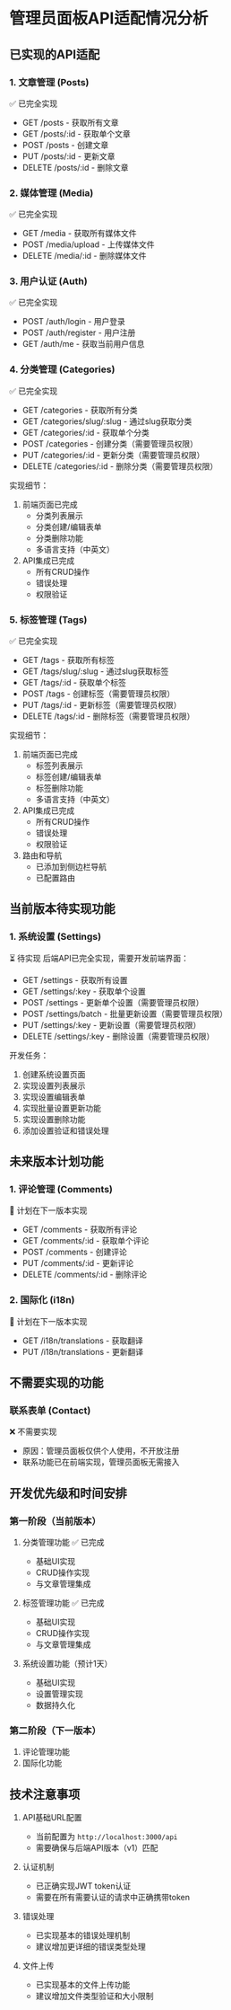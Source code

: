 # 管理员面板API适配情况分析

## 已实现的API适配

### 1. 文章管理 (Posts)
✅ 已完全实现
- GET /posts - 获取所有文章
- GET /posts/:id - 获取单个文章
- POST /posts - 创建文章
- PUT /posts/:id - 更新文章
- DELETE /posts/:id - 删除文章

### 2. 媒体管理 (Media)
✅ 已完全实现
- GET /media - 获取所有媒体文件
- POST /media/upload - 上传媒体文件
- DELETE /media/:id - 删除媒体文件

### 3. 用户认证 (Auth)
✅ 已完全实现
- POST /auth/login - 用户登录
- POST /auth/register - 用户注册
- GET /auth/me - 获取当前用户信息

### 4. 分类管理 (Categories)
✅ 已完全实现
- GET /categories - 获取所有分类
- GET /categories/slug/:slug - 通过slug获取分类
- GET /categories/:id - 获取单个分类
- POST /categories - 创建分类（需要管理员权限）
- PUT /categories/:id - 更新分类（需要管理员权限）
- DELETE /categories/:id - 删除分类（需要管理员权限）

实现细节：
1. 前端页面已完成
   - 分类列表展示
   - 分类创建/编辑表单
   - 分类删除功能
   - 多语言支持（中英文）
2. API集成已完成
   - 所有CRUD操作
   - 错误处理
   - 权限验证

### 5. 标签管理 (Tags)
✅ 已完全实现
- GET /tags - 获取所有标签
- GET /tags/slug/:slug - 通过slug获取标签
- GET /tags/:id - 获取单个标签
- POST /tags - 创建标签（需要管理员权限）
- PUT /tags/:id - 更新标签（需要管理员权限）
- DELETE /tags/:id - 删除标签（需要管理员权限）

实现细节：
1. 前端页面已完成
   - 标签列表展示
   - 标签创建/编辑表单
   - 标签删除功能
   - 多语言支持（中英文）
2. API集成已完成
   - 所有CRUD操作
   - 错误处理
   - 权限验证
3. 路由和导航
   - 已添加到侧边栏导航
   - 已配置路由

## 当前版本待实现功能

### 1. 系统设置 (Settings)
⏳ 待实现
后端API已完全实现，需要开发前端界面：
- GET /settings - 获取所有设置
- GET /settings/:key - 获取单个设置
- POST /settings - 更新单个设置（需要管理员权限）
- POST /settings/batch - 批量更新设置（需要管理员权限）
- PUT /settings/:key - 更新设置（需要管理员权限）
- DELETE /settings/:key - 删除设置（需要管理员权限）

开发任务：
1. 创建系统设置页面
2. 实现设置列表展示
3. 实现设置编辑表单
4. 实现批量设置更新功能
5. 实现设置删除功能
6. 添加设置验证和错误处理

## 未来版本计划功能

### 1. 评论管理 (Comments)
📅 计划在下一版本实现
- GET /comments - 获取所有评论
- GET /comments/:id - 获取单个评论
- POST /comments - 创建评论
- PUT /comments/:id - 更新评论
- DELETE /comments/:id - 删除评论

### 2. 国际化 (i18n)
📅 计划在下一版本实现
- GET /i18n/translations - 获取翻译
- PUT /i18n/translations - 更新翻译

## 不需要实现的功能

### 联系表单 (Contact)
❌ 不需要实现
- 原因：管理员面板仅供个人使用，不开放注册
- 联系功能已在前端实现，管理员面板无需接入

## 开发优先级和时间安排

### 第一阶段（当前版本）
1. 分类管理功能 ✅ 已完成
   - 基础UI实现
   - CRUD操作实现
   - 与文章管理集成

2. 标签管理功能 ✅ 已完成
   - 基础UI实现
   - CRUD操作实现
   - 与文章管理集成

3. 系统设置功能（预计1天）
   - 基础UI实现
   - 设置管理实现
   - 数据持久化

### 第二阶段（下一版本）
1. 评论管理功能
2. 国际化功能

## 技术注意事项

1. API基础URL配置
   - 当前配置为 `http://localhost:3000/api`
   - 需要确保与后端API版本（v1）匹配

2. 认证机制
   - 已正确实现JWT token认证
   - 需要在所有需要认证的请求中正确携带token

3. 错误处理
   - 已实现基本的错误处理机制
   - 建议增加更详细的错误类型处理

4. 文件上传
   - 已实现基本的文件上传功能
   - 建议增加文件类型验证和大小限制 